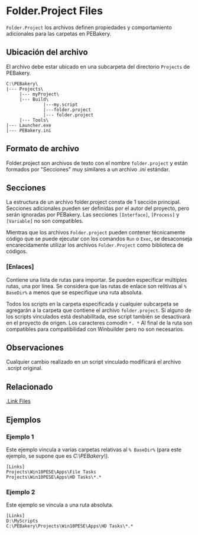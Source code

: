 # Folder.Project Files

`Folder.Project` los archivos definen propiedades y comportamiento adicionales para las carpetas en PEBakery.

## Ubicación del archivo

El archivo debe estar ubicado en una subcarpeta del directorio `Projects` de PEBakery.

```text
C:\PEBakery\
|--- Projects\
     |--- myProject\
     |--- Build\
              |---my.script
              |---folder.project
              |--- folder.project
     |--- Tools\
|--- Launcher.exe
|--- PEBakery.ini
```

## Formato de archivo

Folder.project son archivos de texto con el nombre `folder.project` y están formados por "Secciones" muy similares a un archivo _.ini_ estándar.

## Secciones

La estructura de un archivo folder.project consta de 1 sección principal. Secciones adicionales pueden ser definidas por el autor del proyecto, pero serán ignoradas por PEBakery. Las secciones `[Interface]`, `[Process]` y `[Variable]` no son compatibles.

Mientras que los archivos `Folder.project` pueden contener técnicamente código que se puede ejecutar con los comandos `Run` o `Exec`, se desaconseja encarecidamente utilizar los archivos `Folder.Project` como biblioteca de códigos.

### [Enlaces]

Contiene una lista de rutas para importar. Se pueden especificar múltiples rutas, una por línea. Se considera que las rutas de enlace son relitivas al `% BaseDir%` a menos que se especifique una ruta absoluta.

Todos los scripts en la carpeta especificada y cualquier subcarpeta se agregarán a la carpeta que contiene el archivo `folder.project`. Si alguno de los scripts vinculados está deshabilitada, ese script también se desactivará en el proyecto de origen. Los caracteres comodín `*. *` Al final de la ruta son compatibles para compatibilidad con Winbuilder pero no son necesarios.

## Observaciones

Cualquier cambio realizado en un script vinculado modificará el archivo .script original.

## Relacionado

[.Link Files](./LinkFiles.md)

## Ejemplos

### Ejemplo 1

Este ejemplo vincula a varias carpetas relativas al `% BaseDir%` (para este ejemplo, se supone que es _C:\PEBakery\\_).

```pebakery
[Links]
Projects\Win10PESE\Apps\File Tasks
Projects\Win10PESE\Apps\HD Tasks\*.*
```

### Ejemplo 2

Este ejemplo se vincula a una ruta absoluta.

```pebakery
[Links]
D:\MyScripts
C:\PEBakery\Projects\Win10PESE\Apps\HD Tasks\*.*
```
